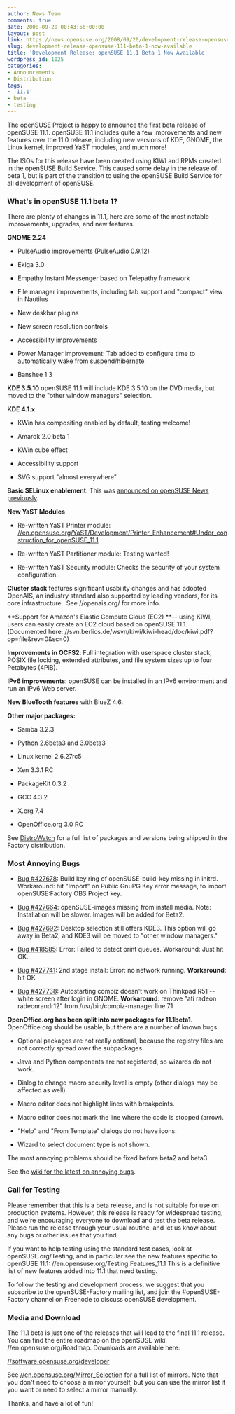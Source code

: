 ```yaml
---
author: News Team
comments: true
date: 2008-09-20 00:43:56+00:00
layout: post
link: https://news.opensuse.org/2008/09/20/development-release-opensuse-111-beta-1-now-available/
slug: development-release-opensuse-111-beta-1-now-available
title: 'Development Release: openSUSE 11.1 Beta 1 Now Available'
wordpress_id: 1025
categories:
- Announcements
- Distribution
tags:
- '11.1'
- beta
- testing
---
```


The openSUSE Project is happy to announce the first beta release of openSUSE 11.1. openSUSE 11.1 includes quite a few improvements and new features over the 11.0 release, including new versions of KDE, GNOME, the Linux kernel, improved YaST modules, and much more!

The ISOs for this release have been created using KIWI and RPMs created in the openSUSE Build Service. This caused some delay in the release of beta 1, but is part of the transition to using the openSUSE Build Service for all development of openSUSE.


### What's in openSUSE 11.1 beta 1?


There are plenty of changes in 11.1, here are some of the most notable improvements, upgrades, and new features.

**GNOME 2.24**



	
  * PulseAudio improvements (PulseAudio 0.9.12)

	
  * Ekiga 3.0

	
  * Empathy Instant Messenger based on Telepathy framework

	
  * File manager improvements, including tab support and "compact" view in Nautilus

	
  * New deskbar plugins

	
  * New screen resolution controls

	
  * Accessibility improvements

	
  * Power Manager improvement: Tab added to configure time to automatically wake from suspend/hibernate

	
  * Banshee 1.3


**KDE 3.5.10**
openSUSE 11.1 will include KDE 3.5.10 on the DVD media, but moved to the "other window managers" selection.

**KDE 4.1.x**



	
  * KWin has compositing enabled by default, testing welcome!

	
  * Amarok 2.0 beta 1

	
  * KWin cube effect

	
  * Accessibility support

	
  * SVG support "almost everywhere"


**Basic SELinux enablement**: This was [announced on openSUSE News previously](//news.opensuse.org/2008/08/20/opensuse-to-add-selinux-basic-enablement-in-111/).

**New YaST Modules**



	
  * Re-written YaST Printer module: [//en.opensuse.org/YaST/Development/Printer_Enhancement#Under_construction_for_openSUSE_11.1](//en.opensuse.org/YaST/Development/Printer_Enhancement#Under_construction_for_openSUSE_11.1)

	
  * Re-written YaST Partitioner module: Testing wanted!

	
  * Re-written YaST Security module: Checks the security of your system configuration.


**Cluster stack** features significant usability changes and has adopted OpenAIS, an industry standard also supported by leading vendors, for its core infrastructure.  See //openais.org/ for more info.

**Support for Amazon's Elastic Compute Cloud (EC2) **-- using KIWI, users can easily create an EC2 cloud based on openSUSE 11.1. (Documented here: //svn.berlios.de/wsvn/kiwi/kiwi-head/doc/kiwi.pdf?op=file&rev=0&sc=0)

**Improvements in OCFS2**: Full integration with userspace cluster stack, POSIX file locking, extended attributes, and file system sizes up to four Petabytes (4PiB).

**IPv6 improvements**: openSUSE can be installed in an IPv6 environment and run an IPv6 Web server.

**New BlueTooth features** with BlueZ 4.6.

**Other major packages:**



	
  * Samba 3.2.3

	
  * Python 2.6beta3 and 3.0beta3

	
  * Linux kernel 2.6.27rc5

	
  * Xen 3.3.1 RC

	
  * PackageKit 0.3.2

	
  * GCC 4.3.2

	
  * X.org 7.4

	
  * OpenOffice.org 3.0 RC


See [DistroWatch](//distrowatch.com/table.php?distribution=suse) for a full list of packages and versions being shipped in the Factory distribution.


### Most Annoying Bugs





	
  * [Bug #427678](https://bugzilla.novell.com/show_bug.cgi?id=427678): Build key ring of openSUSE-build-key missing in initrd. Workaround: hit "Import" on Public GnuPG Key error message, to import openSUSE:Factory OBS Project key.

	
  * [Bug #427664](https://bugzilla.novell.com/show_bug.cgi?id=427664): openSUSE-images missing from install media. Note: Installation will be slower. Images will be added for Beta2.

	
  * [Bug #427692](https://bugzilla.novell.com/show_bug.cgi?id=427692): Desktop selection still offers KDE3. This option will go away in Beta2, and KDE3 will be moved to "other window managers."

	
  * [Bug #418585](https://bugzilla.novell.com/show_bug.cgi?id=418585): Error: Failed to detect print queues. Workaround: Just hit OK.

	
  * [Bug #427741](https://bugzilla.novell.com/show_bug.cgi?id=427741): 2nd stage install: Error: no network running. **Workaround**: hit OK

	
  * [Bug #427738](https://bugzilla.novell.com/show_bug.cgi?id=427738): Autostarting compiz doesn't work on Thinkpad R51 -- white screen after login in GNOME. **Workaround**: remove "ati radeon radeonrandr12" from /usr/bin/compiz-manager line 71


**OpenOffice.org has been split into new packages for 11.1beta1**. OpenOffice.org should be usable, but there are a number of known bugs:



	
  * Optional packages are not really optional, because the registry files are not correctly spread over the subpackages.

	
  * Java and Python components are not registered, so wizards do not work.

	
  * Dialog to change macro security level is empty (other dialogs may be affected as well).

	
  * Macro editor does not highlight lines with breakpoints.

	
  * Macro editor does not mark the line where the code is stopped (arrow).

	
  * "Help" and "From Template" dialogs do not have icons.

	
  * Wizard to select document type is not shown.


The most annoying problems should be fixed before beta2 and beta3.

See the [wiki for the latest on annoying bugs](//en.opensuse.org/Bugs:Most_Annoying_Bugs_11.1_dev).


### Call for Testing


Please remember that this is a beta release, and is not suitable for use on production systems. However, this release is ready for widespread testing, and we're encouraging everyone to download and test the beta release. Please run the release through your usual routine, and let us know about any bugs or other issues that you find.

If you want to help testing using the standard test cases, look at openSUSE.org/Testing, and in particular see the new features specific to openSUSE 11.1: //en.opensuse.org/Testing:Features_11.1 This is a definitive list of new features added into 11.1 that need testing.

To follow the testing and development process, we suggest that you subscribe to the openSUSE-Factory mailing list, and join the #openSUSE-Factory channel on Freenode to discuss openSUSE development.


### Media and Download


The 11.1 beta is just one of the releases that will lead to the final 11.1 release. You can find the entire roadmap on the openSUSE wiki: //en.opensuse.org/Roadmap. Downloads are available here:

[//software.opensuse.org/developer](//software.opensuse.org/developer)

See [//en.opensuse.org/Mirror_Selection](//en.opensuse.org/Mirror_Selection) for a full list of mirrors. Note that you don't need to choose a mirror yourself, but you can use the mirror list if you want or need to select a mirror manually.

Thanks, and have a lot of fun! 
